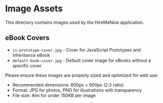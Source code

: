 # Image Assets

This directory contains images used by the HireMeNow application.

## eBook Covers

- `js-prototype-cover.jpg` - Cover for JavaScript Prototypes and Inheritance eBook
- `default-book-cover.jpg` - Default cover image for eBooks without a specific cover

Please ensure these images are properly sized and optimized for web use:
- Recommended dimensions: 600px × 900px (2:3 ratio)
- Format: JPG for photos, PNG for illustrations with transparency
- File size: Aim for under 150KB per image

